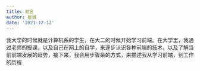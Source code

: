 ```yaml
---
title: 前言
author: 崔城
date: '2021-12-12'
---
```


我大学的时候就是计算机系的学生，在大二的时候开始学习前端。在大学里，我通过老师的授课，以及自己在网上的自学，来逐步认识各种前端的技术，以及了解当前前端发展的趋势，接下来，我会用步骤条的方式，来描述我从学习前端，到工作的历程

